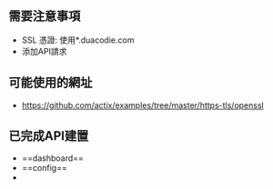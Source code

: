 ## 需要注意事項
- SSL 憑證: 使用*.duacodie.com
- 添加API請求

## 可能使用的網址
- https://github.com/actix/examples/tree/master/https-tls/openssl

## 已完成API建置
- ==dashboard==
- ==config==
- 